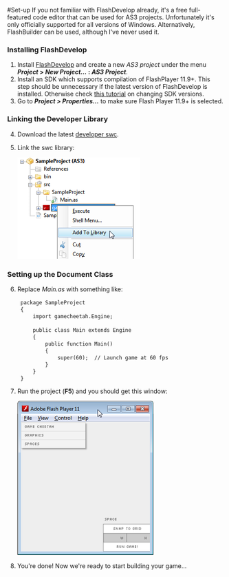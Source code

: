 #Set-up
If you not familiar with FlashDevelop already, it's a free full-featured code editor that can be used for AS3 projects. Unfortunately it's only officially supported for all versions of Windows. Alternatively, FlashBuilder can be used, although I've never used it.

### Installing FlashDevelop
1. Install [FlashDevelop](http://www.flashdevelop.org) and create a new *AS3 project* under the menu **_Project_ > _New Project..._ : _AS3 Project_**.
2. Install an SDK which supports compilation of FlashPlayer 11.9+. This step should be unnecessary if the latest version of FlashDevelop is installed. Otherwise check [this tutorial](https://francescomaisto.wordpress.com/blog/tutorial-how-to-change-air-sdk-in-flashdevelop) on changing SDK versions.
3. Go to **_Project > Properties..._** to make sure Flash Player 11.9+ is selected.

### Linking the Developer Library 
4. Download the latest [developer swc](http://www.gamecheetah.net).
5. Link the swc library:

    ![add swc library](img/link-swc-library.png)

### Setting up the Document Class
6. Replace *Main.as* with something like:
    
        package SampleProject
        {
            import gamecheetah.Engine;

            public class Main extends Engine 
            {
                public function Main() 
                {
                    super(60);  // Launch game at 60 fps
                }
            }
        }

7. Run the project (**F5**) and you should get this window:

    ![developer window](img/developer-swc-window.png)
    
8. You're done! Now we're ready to start building your game...
